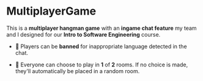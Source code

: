 # MultiplayerGame
This is a **multiplayer hangman game** with an **ingame chat feature** my team and I designed for our **Intro to Software Engineering** course.

- 🌱 Players can be **banned** for inappropriate language detected in the chat.

- 🌱 Everyone can choose to play in **1** of **2** rooms. If no choice is made, they'll automatically be placed in a random room.

